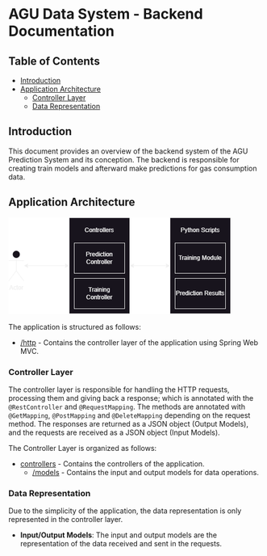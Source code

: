 # AGU Data System - Backend Documentation

## Table of Contents

- [Introduction](#introduction)
- [Application Architecture](#application-architecture)
    - [Controller Layer](#controller-layer)
    - [Data Representation](#data-representation)

## Introduction

This document provides an overview of the backend system of the AGU Prediction System and its conception.
The backend is responsible for creating train models and afterward make predictions for gas consumption data.

## Application Architecture

![Application Architecture](../../docs/img/prediction-back-end-system-architecture-dm.png)

The application is structured as follows:

- [/http](src/main/kotlin/aguPredictionSystem/server/http) - Contains the controller layer of the application using
  Spring Web MVC.

### Controller Layer

The controller layer is responsible for handling the HTTP requests, processing them and giving back a response; which is
annotated with the `@RestController` and `@RequestMapping`.
The methods are annotated with `@GetMapping`, `@PostMapping` and `@DeleteMapping` depending on the request method.
The responses are returned as a JSON object (Output Models),
and the requests are received as a JSON object (Input Models).

The Controller Layer is organized as follows:

- [controllers](src/main/kotlin/aguPredictionSystem/server/http) - Contains the controllers of the application.
    - [/models](src/main/kotlin/aguPredictionSystem/server/http/models) - Contains the input and output models for data
      operations.

### Data Representation

Due to the simplicity of the application, the data representation is only represented in the controller layer.

- **Input/Output Models**: The input and output models are the representation of the data received and sent in the
  requests.
